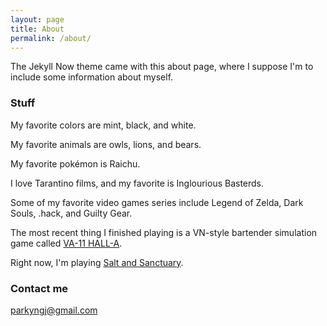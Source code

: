 ```yaml
---
layout: page
title: About
permalink: /about/
---
```


The Jekyll Now theme came with this about page, where I suppose I'm to include some information about myself.

### Stuff

My favorite colors are mint, black, and white.

My favorite animals are owls, lions, and bears.

My favorite pokémon is Raichu.

I love Tarantino films, and my favorite is Inglourious Basterds.

Some of my favorite video games series include Legend of Zelda, Dark Souls, .hack, and Guilty Gear.

The most recent thing I finished playing is a VN-style bartender simulation game called [VA-11 HALL-A](http://store.steampowered.com/app/447530/).

Right now, I'm playing [Salt and Sanctuary](http://store.steampowered.com/agecheck/app/283640/).

### Contact me

[parkyngj@gmail.com](mailto:parkyngj@gmail.com)
